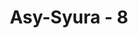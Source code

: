 ---
title: "Asy-Syura - 8"
no: 8
arabic_no: ٨
ayah: وَلَوْ شَاۤءَ اللّٰهُ لَجَعَلَهُمْ اُمَّةً وَّاحِدَةً وَّلٰكِنْ يُّدْخِلُ مَنْ يَّشَاۤءُ فِيْ رَحْمَتِهٖۗ وَالظّٰلِمُوْنَ مَا لَهُمْ مِّنْ وَّلِيٍّ وَّلَا نَصِيْرٍ 
translation: "Dan sekiranya Allah menghendaki niscaya Dia jadikan mereka satu umat, tetapi Dia memasukkan orang-orang yang Dia kehendaki ke dalam rahmat-Nya. Dan orang-orang yang zalim tidak ada bagi mereka pelindung dan penolong."
tafsir: "Dalam ayat ini Allah menerangkan bahwa jika Dia menghendaki, maka semua manusia itu akan beriman sehingga menjadi umat yang satu, tetapi kebijaksanaan yang diambil-Nya adalah dengan menyerahkan urusan iman dan kufur kepada pribadi manusia masing-masing. Dia tidak mau memaksakan agar semua manusia itu beriman, namun memberikan kepada mereka hak memilih dan menentukan nasibnya menurut kemauan mereka sendiri. Berbahagialah orang-orang yang mengikuti petunjuk rasul. Mereka selalu bersyukur memuji Allah dan akan dimasukkan ke dalam rahmat-Nya dan celakalah orang-orang yang selalu menentang dan tidak mau mengikuti petunjuk rasul, mereka akan disiksa di hari kemudian dan tidak seorang pun yang akan menolong dan melindungi mereka. Mereka tidak dapat menyesali siapa-siapa kecuali diri mereka sendiri sebagaimana sabda Rasulullah saw: \n\nSiapa memperoleh kebaikan hendaklah memuji Allah dan siapa memperoleh selain daripada itu janganlah ia menyalahkan melainkan terhadap dirinya sendiri. (Riwayat Muslim dari Abu dzarr al-Giffari)\n\nTidak sedikit ayat yang senada dengan ayat 8 ini. Antara lain firman Allah:\n\nDan sekiranya Allah menghendaki, tentu Dia jadikan mereka semua mengikuti petunjuk. (al-An'am/6: 35)\n\nDan firman-Nya:\n\nDan jika Kami menghendaki niscaya Kami berikan kepada setiap jiwa petunjuk (bagi)nya. (as-Sajdah/32: 13)"
---